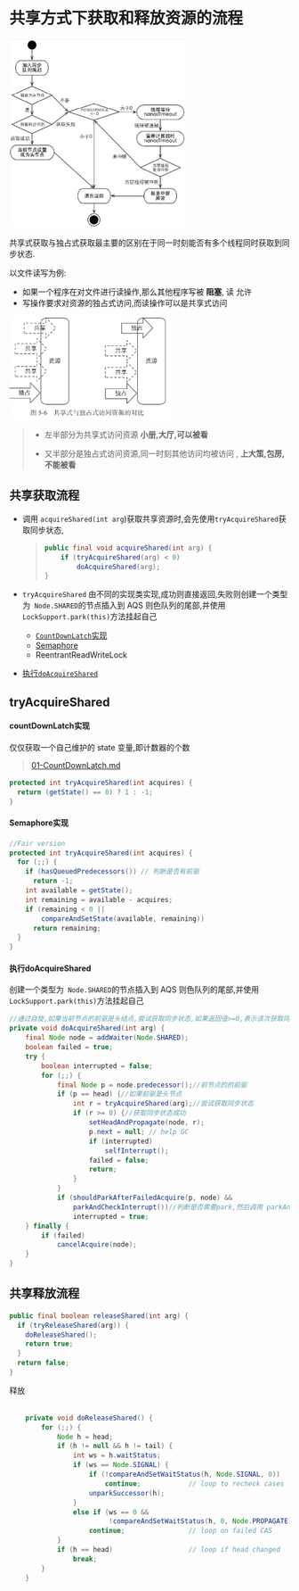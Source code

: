 # 共享方式下获取和释放资源的流程

<img src="../../../assets/image-20200701125612583.png" alt="image-20200701125612583" style="zoom: 33%;" />

共享式获取与独占式获取最主要的区别在于同一时刻能否有多个线程同时获取到同步状态.

以文件读写为例:

- 如果一个程序在对文件进行读操作,那么其他程序写被 **阻塞**, 读 允许
- 写操作要求对资源的独占式访问,而读操作可以是共享式访问

<img src="../../../assets/image-20200326204730689.png" alt="image-20200326204730689" style="zoom: 33%;" />

> - 左半部分为共享式访问资源 **小册,大厅,可以被看**
>
> - 又半部分是独占式访问资源,同一时刻其他访问均被访问 , **上大策,包房,不能被看**

## 共享获取流程

- 调用 `acquireShared(int arg`)获取共享资源时,会先使用`tryAcquireShared`获取同步状态,

  > ```java
  > public final void acquireShared(int arg) {
  >     if (tryAcquireShared(arg) < 0)
  >         doAcquireShared(arg);
  > }
  > ```

- `tryAcquireShared` 由不同的实现类实现,成功则直接返回,失败则创建一个类型为` Node.SHARED`的节点插入到 AQS 则色队列的尾部,并使用 `LockSupport.park(this)`方法挂起自己
  - [`CountDownLatch`实现](#countDownLatch实现)
  - [Semaphore](#Semaphore实现)
  - ReentrantReadWriteLock
- [执行`doAcquireShared`](#执行doAcquireShared)

## tryAcquireShared

#### countDownLatch实现

仅仅获取一个自己维护的 state 变量,即计数器的个数

>  [01-CountDownLatch.md](../10-Java中的并发工具类/01-CountDownLatch.md) 

```java
protected int tryAcquireShared(int acquires) {
  return (getState() == 0) ? 1 : -1;
}
```

#### Semaphore实现

```java
//Fair version
protected int tryAcquireShared(int acquires) {
  for (;;) {
    if (hasQueuedPredecessors()) // 判断是否有前驱
      return -1;
    int available = getState();
    int remaining = available - acquires;
    if (remaining < 0 ||
        compareAndSetState(available, remaining))
      return remaining;
  }
}
```

#### 执行doAcquireShared

创建一个类型为` Node.SHARED`的节点插入到 AQS 则色队列的尾部,并使用 `LockSupport.park(this)`方法挂起自己

```java
//通过自旋,如果当前节点的前驱是头结点,尝试获取同步状态,如果返回值>=0,表示该次获取同步状态成功并从自旋过程退出
private void doAcquireShared(int arg) {
    final Node node = addWaiter(Node.SHARED);
    boolean failed = true;
    try {
        boolean interrupted = false;
        for (;;) {
            final Node p = node.predecessor();//前节点的的前驱
            if (p == head) {//如果前驱是头节点
                int r = tryAcquireShared(arg);//尝试获取同步状态
                if (r >= 0) {//获取同步状态成功
                    setHeadAndPropagate(node, r);
                    p.next = null; // help GC
                    if (interrupted)
                        selfInterrupt();
                    failed = false;
                    return;
                }
            }
            if (shouldParkAfterFailedAcquire(p, node) && 
                parkAndCheckInterrupt())//判断是否需要park,然后调用 parkAndCheckInterrupt进行 park
                interrupted = true;
    } finally {
        if (failed)
            cancelAcquire(node);
    }
}
```

## 共享释放流程

```java
public final boolean releaseShared(int arg) {
  if (tryReleaseShared(arg)) {
    doReleaseShared();
    return true;
  }
  return false;
}
```

释放

```java

    private void doReleaseShared() {
        for (;;) {
            Node h = head;
            if (h != null && h != tail) {
                int ws = h.waitStatus;
                if (ws == Node.SIGNAL) {
                    if (!compareAndSetWaitStatus(h, Node.SIGNAL, 0))
                        continue;            // loop to recheck cases
                    unparkSuccessor(h);
                }
                else if (ws == 0 &&
                         !compareAndSetWaitStatus(h, 0, Node.PROPAGATE))
                    continue;                // loop on failed CAS
            }
            if (h == head)                   // loop if head changed
                break;
        }
    }
```

